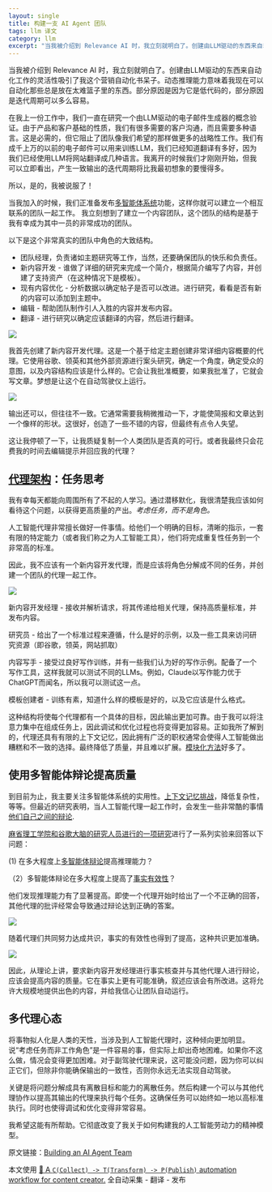 ```yaml
---
layout: single
title: 构建一支 AI Agent 团队
tags: llm 译文
category: llm
excerpt: "当我被介绍到 Relevance AI 时，我立刻就明白了。创建由LLM驱动的东西来自动化工作的灵活性吸引了我这个营销自动化书呆子。动态推理能力意味着我现在可以自动化那些总是放在太难篮子里的东西。部分原因是因为它是低代码的，部分原因是迭代周期可以多么容易。"
---
```


当我被介绍到 Relevance AI 时，我立刻就明白了。创建由LLM驱动的东西来自动化工作的灵活性吸引了我这个营销自动化书呆子。动态推理能力意味着我现在可以自动化那些总是放在太难篮子里的东西。部分原因是因为它是低代码的，部分原因是迭代周期可以多么容易。

在我上一份工作中，我们一直在研究一个由LLM驱动的电子邮件生成器的概念验证。由于产品和客户基础的性质，我们有很多需要的客户沟通，而且需要多种语言。这是必需的，但它阻止了团队像我们希望的那样做更多的战略性工作。我们有成千上万的以前的电子邮件可以用来训练LLM，我们已经知道翻译有多好，因为我们已经使用LLM将网站翻译成几种语言。我离开的时候我们才刚刚开始，但我可以立即看出，产生一致输出的迭代周期将比我最初想象的要慢得多。

所以，是的，我被说服了！

当我加入的时候，我们正准备发布[多智能体系统](https://site.relevanceai.com/blog/what-is-a-multi-agent-system-in-operations-a-game-changer-in-supply-chain-management)功能，这样你就可以建立一个相互联系的团队一起工作。 我立刻想到了建立一个内容团队，这个团队的结构是基于我有幸成为其中一员的非常成功的团队。

以下是这个非常真实的团队中角色的大致结构。

*   团队经理，负责诸如主题研究等工作，当然，还要确保团队的快乐和负责任。
*   新内容开发 - 谁做了详细的研究来完成一个简介，根据简介编写了内容，并创建了支持资产（在这种情况下是模板）。
*   现有内容优化 - 分析数据以确定帖子是否可以改进。进行研究，看看是否有新的内容可以添加到主题中。
*   编辑 - 帮助团队制作引人入胜的内容并发布内容。
*   翻译 - 进行研究以确定应该翻译的内容，然后进行翻译。

[![](https://cdn.prod.website-files.com/637e7afd450ee24fb878e5b0/661f6578199f5223108cc5b6_https%253A%252F%252Fsubstack-post-media.s3.amazonaws.com%252Fpublic%252Fimages%252F57500e78-3c24-4ef1-9aee-c073a1142f9e_1398x726.jpeg)]([https://substackcdn.com/image/fetch/f\_auto,q\_auto:good,fl\_progressive:steep/https%3A%2F%2Fsubstack-post-media.s3.amazonaws.com%2Fpublic%2Fimages%2F57500e78-3c24-4ef1-9aee-c073a1142f9e\_1398x726.png](https://substackcdn.com/image/fetch/f_auto,q_auto:good,fl_progressive:steep/https%3A%2F%2Fsubstack-post-media.s3.amazonaws.com%2Fpublic%2Fimages%2F57500e78-3c24-4ef1-9aee-c073a1142f9e_1398x726.png))

我首先创建了新内容开发代理。这是一个基于给定主题创建非常详细内容概要的代理。它使用谷歌、领英和其他外部资源进行案头研究，确定一个角度，确定受众的意图，以及内容结构应该是什么样的。它会让我批准概要，如果我批准了，它就会写文章。梦想是让这个在自动驾驶仪上运行。

[![](https://cdn.prod.website-files.com/637e7afd450ee24fb878e5b0/661f657775e7cdcd7688403d_https%253A%252F%252Fsubstack-post-media.s3.amazonaws.com%252Fpublic%252Fimages%252F7272134e-686b-4b45-b78d-bd4f4f8d8c03_699x159.jpeg)]([https://substackcdn.com/image/fetch/f\_auto,q\_auto:good,fl\_progressive:steep/https%3A%2F%2Fsubstack-post-media.s3.amazonaws.com%2Fpublic%2Fimages%2F7272134e-686b-4b45-b78d-bd4f4f8d8c03\_699x159.png](https://substackcdn.com/image/fetch/f_auto,q_auto:good,fl_progressive:steep/https%3A%2F%2Fsubstack-post-media.s3.amazonaws.com%2Fpublic%2Fimages%2F7272134e-686b-4b45-b78d-bd4f4f8d8c03_699x159.png))

输出还可以，但往往不一致。它通常需要我稍微推动一下，才能使简报和文章达到一个像样的形状。这很好，创造了一些不错的内容，但最终有点令人失望。

这让我停顿了一下，让我质疑复制一个人类团队是否真的可行。或者我最终只会花费我的时间去编辑提示并回应我的代理？

[代理架构](https://relevanceai.com/agents)：任务思考
-------------------------------------------

我有幸每天都能向周围所有了不起的人学习。通过潜移默化，我很清楚我应该如何看待这个问题，以获得更高质量的产出。_考虑任务，而不是角色。_

人工智能代理非常擅长做好一件事情。给他们一个明确的目标，清晰的指示，一套有限的特定能力（或者我们称之为人工智能工具），他们将完成重复性任务到一个非常高的标准。

因此，我不应该有一个新内容开发代理，而是应该将角色分解成不同的任务，并创建一个团队的代理一起工作。

[![](https://cdn.prod.website-files.com/637e7afd450ee24fb878e5b0/661f657776491a691dadd753_https%253A%252F%252Fsubstack-post-media.s3.amazonaws.com%252Fpublic%252Fimages%252F3d89708a-5154-4ea4-be6a-eff171eb0fb2_699x364.png)]([https://substackcdn.com/image/fetch/f\_auto,q\_auto:good,fl\_progressive:steep/https%3A%2F%2Fsubstack-post-media.s3.amazonaws.com%2Fpublic%2Fimages%2F3d89708a-5154-4ea4-be6a-eff171eb0fb2\_699x364.png](https://substackcdn.com/image/fetch/f_auto,q_auto:good,fl_progressive:steep/https%3A%2F%2Fsubstack-post-media.s3.amazonaws.com%2Fpublic%2Fimages%2F3d89708a-5154-4ea4-be6a-eff171eb0fb2_699x364.png))

新内容开发经理 - 接收并解析请求，将其传递给相关代理，保持高质量标准，并发布内容。

研究员 - 给出了一个标准过程来遵循，什么是好的示例，以及一些工具来访问研究资源（即谷歌，领英，网站抓取）

内容写手 - 接受过良好写作训练，并有一些我们认为好的写作示例。配备了一个写作工具，这样我就可以测试不同的LLMs。例如，Claude以写作能力优于ChatGPT而闻名，所以我可以测试这一点。

模板创建者 - 训练有素，知道什么样的模板是好的，以及它应该是什么格式。

这种结构将使每个代理都有一个具体的目标，因此输出更加可靠。由于我可以将注意力集中在组成任务上，因此调试和优化过程也将变得更加容易。正如我所了解到的，代理还具有有限的上下文记忆，因此拥有广泛的职权通常会使得人工智能做出糟糕和不一致的选择。最终降低了质量，并且难以扩展。[模块化方法](https://site.relevanceai.com/blog/unveiling-the-power-of-multi-agent-system-in-operations)好多了。

使用多智能体辩论提高质量
------------

到目前为止，我主要关注多智能体系统的实用性。[上下文记忆挑战](https://site.relevanceai.com/blog/what-is-multi-agent-system-software-mass-in-customer-support)，降低复杂性，等等。但最近的研究表明，当人工智能代理一起工作时，会发生一些非常酷的事情[他们自己之间的辩论](https://site.relevanceai.com/blog/what-is-multi-agent-system-software-in-hr-a-comprehensive-guide).

[麻省理工学院和谷歌大脑的研究人员进行的一项研究](https://arxiv.org/pdf/2305.14325.pdf)进行了一系列实验来回答以下问题：

(1) 在多大程度上[多智能体辩论](https://site.relevanceai.com/blog/what-is-multi-agent-system-software-in-sales-strategy-a-comprehensive-guide)提高推理能力？

（2）多智能体辩论在多大程度上提高了[事实有效性](https://site.relevanceai.com/blog/what-is-multi-agent-system-software-in-marketing-and-how-it-improves-roi)？

他们发现推理能力有了显著提高。即使一个代理开始时给出了一个不正确的回答，其他代理的批评经常会导致通过辩论达到正确的答案。

[![](https://cdn.prod.website-files.com/637e7afd450ee24fb878e5b0/661f6577e56a235a3d4fce0a_https%253A%252F%252Fsubstack-post-media.s3.amazonaws.com%252Fpublic%252Fimages%252F79c66ba1-5a7f-4012-9048-dca4feadb8e9_502x230.png)]([https://substackcdn.com/image/fetch/f\_auto,q\_auto:good,fl\_progressive:steep/https%3A%2F%2Fsubstack-post-media.s3.amazonaws.com%2Fpublic%2Fimages%2F79c66ba1-5a7f-4012-9048-dca4feadb8e9\_502x230.png](https://substackcdn.com/image/fetch/f_auto,q_auto:good,fl_progressive:steep/https%3A%2F%2Fsubstack-post-media.s3.amazonaws.com%2Fpublic%2Fimages%2F79c66ba1-5a7f-4012-9048-dca4feadb8e9_502x230.png))

随着代理们共同努力达成共识，事实的有效性也得到了提高，这种共识更加准确。

[![](https://cdn.prod.website-files.com/637e7afd450ee24fb878e5b0/661f6578b1ebbd5c00b7bb50_https%253A%252F%252Fsubstack-post-media.s3.amazonaws.com%252Fpublic%252Fimages%252F94baeff2-0966-4c82-92f9-b705bb2968f5_1168x276.png)]([https://substackcdn.com/image/fetch/f\_auto,q\_auto:good,fl\_progressive:steep/https%3A%2F%2Fsubstack-post-media.s3.amazonaws.com%2Fpublic%2Fimages%2F94baeff2-0966-4c82-92f9-b705bb2968f5\_1168x276.png](https://substackcdn.com/image/fetch/f_auto,q_auto:good,fl_progressive:steep/https%3A%2F%2Fsubstack-post-media.s3.amazonaws.com%2Fpublic%2Fimages%2F94baeff2-0966-4c82-92f9-b705bb2968f5_1168x276.png))

因此，从理论上讲，要求新内容开发经理进行事实核查并与其他代理人进行辩论，应该会提高内容的质量。它在事实上更有可能准确，叙述应该会有所改进。这将允许大规模地提供出色的内容，并给我信心让团队自动运行。

多代理心态
-----

将事物拟人化是人类的天性，当涉及到人工智能代理时，这种倾向更加明显。说“考虑任务而非工作角色”是一件容易的事，但实际上却出奇地困难。如果你不这么做，情况会变得更加困难。对于副驾驶代理来说，这可能没问题，因为你可以纠正它们，但除非你能确保输出的一致性，否则你永远无法实现自动驾驶。

关键是将问题分解成具有离散目标和能力的离散任务。然后构建一个可以与其他代理协作以提高其输出的代理来执行每个任务。这确保任务可以始终如一地以高标准执行。同时也使得调试和优化变得非常容易。

我希望这能有所帮助。它彻底改变了我关于如何构建我的人工智能劳动力的精神模型。

原文链接：[Building an AI Agent Team](https://relevanceai.com/blog/building-an-ai-agent-team)

本文使用 [🐝 A `C(Collect) -> T(Transform) -> P(Publish)` automation workflow for content creator.](https://github.com/qddegtya/r) 全自动采集 - 翻译 - 发布
